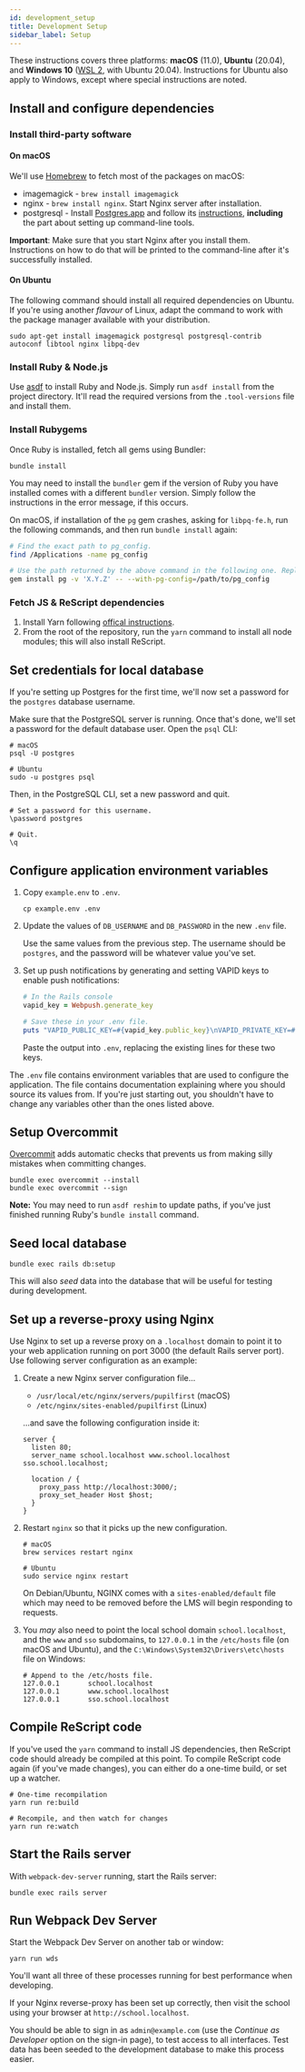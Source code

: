 ```yaml
---
id: development_setup
title: Development Setup
sidebar_label: Setup
---
```


These instructions covers three platforms: **macOS** (11.0), **Ubuntu** (20.04), and **Windows 10**
([WSL 2](https://docs.microsoft.com/en-us/windows/wsl/install-win10#update-to-wsl-2), with Ubuntu 20.04). Instructions
for Ubuntu also apply to Windows, except where special instructions are noted.

## Install and configure dependencies

### Install third-party software

#### On macOS

We'll use [Homebrew](https://brew.sh/) to fetch most of the packages on macOS:

- imagemagick - `brew install imagemagick`
- nginx - `brew install nginx`. Start Nginx server after installation.
- postgresql - Install [Postgres.app](http://postgresapp.com) and follow its
  [instructions](https://postgresapp.com/documentation/install.html), **including** the part about setting up
  command-line tools.

**Important**: Make sure that you start Nginx after you install them. Instructions on how to do that will
be printed to the command-line after it's successfully installed.

#### On Ubuntu

The following command should install all required dependencies on Ubuntu. If you're using another _flavour_ of Linux,
adapt the command to work with the package manager available with your distribution.

    sudo apt-get install imagemagick postgresql postgresql-contrib autoconf libtool nginx libpq-dev

### Install Ruby & Node.js

Use [asdf](https://asdf-vm.com/) to install Ruby and Node.js. Simply run `asdf install` from the project directory. It'll read the required versions from the `.tool-versions` file and install them.

### Install Rubygems

Once Ruby is installed, fetch all gems using Bundler:

    bundle install

You may need to install the `bundler` gem if the version of Ruby you have installed comes with a different `bundler`
version. Simply follow the instructions in the error message, if this occurs.

On macOS, if installation of the `pg` gem crashes, asking for `libpq-fe.h`, run the following commands, and then run `bundle install` again:

```bash
# Find the exact path to pg_config.
find /Applications -name pg_config

# Use the path returned by the above command in the following one. Replace X.Y.Z with the same version that failed to install.
gem install pg -v 'X.Y.Z' -- --with-pg-config=/path/to/pg_config
```

### Fetch JS & ReScript dependencies

1. Install Yarn following [offical instructions](https://yarnpkg.com/getting-started/install).
2. From the root of the repository, run the `yarn` command to install all node modules; this will also install ReScript.

## Set credentials for local database

If you're setting up Postgres for the first time, we'll now set a password for the `postgres` database username.

Make sure that the PostgreSQL server is running. Once that's done, we'll set a password for the
default database user. Open the `psql` CLI:

    # macOS
    psql -U postgres

    # Ubuntu
    sudo -u postgres psql

Then, in the PostgreSQL CLI, set a new password and quit.

    # Set a password for this username.
    \password postgres

    # Quit.
    \q

## Configure application environment variables

1. Copy `example.env` to `.env`.

   ```
   cp example.env .env
   ```

2. Update the values of `DB_USERNAME` and `DB_PASSWORD` in the new `.env` file.

   Use the same values from the previous step. The username should be `postgres`, and the password will be whatever value you've set.

3. Set up push notifications by generating and setting VAPID keys to enable push notifications:

   ```ruby
   # In the Rails console
   vapid_key = Webpush.generate_key

   # Save these in your .env file.
   puts "VAPID_PUBLIC_KEY=#{vapid_key.public_key}\nVAPID_PRIVATE_KEY=#{vapid_key.private_key}"
   ```

   Paste the output into `.env`, replacing the existing lines for these two keys.

The `.env` file contains environment variables that are used to configure the application. The file contains documentation explaining where you should source its values from. If you're just starting out, you shouldn't have to change any variables other than the ones listed above.

## Setup Overcommit

[Overcommit](https://github.com/sds/overcommit) adds automatic checks that prevents us from making silly mistakes when
committing changes.

    bundle exec overcommit --install
    bundle exec overcommit --sign

**Note:** You may need to run `asdf reshim` to update paths, if you've just finished running Ruby's `bundle install` command.

## Seed local database

    bundle exec rails db:setup

This will also _seed_ data into the database that will be useful for testing during development.

## Set up a reverse-proxy using Nginx

Use Nginx to set up a reverse proxy on a `.localhost` domain to point it to your web application running on port 3000
(the default Rails server port). Use following server configuration as an example:

1. Create a new Nginx server configuration file...

   - `/usr/local/etc/nginx/servers/pupilfirst` (macOS)
   - `/etc/nginx/sites-enabled/pupilfirst` (Linux)

   ...and save the following configuration inside it:

   ```
   server {
     listen 80;
     server_name school.localhost www.school.localhost sso.school.localhost;

     location / {
       proxy_pass http://localhost:3000/;
       proxy_set_header Host $host;
     }
   }
   ```

2. Restart `nginx` so that it picks up the new configuration.

   ```
   # macOS
   brew services restart nginx

   # Ubuntu
   sudo service nginx restart
   ```

   On Debian/Ubuntu, NGINX comes with a `sites-enabled/default` file which may need to be removed before
   the LMS will begin responding to requests.

3. You _may_ also need to point the local school domain `school.localhost`, and the `www` and `sso` subdomains, to
   `127.0.0.1` in the `/etc/hosts` file (on macOS and Ubuntu), and the `C:\Windows\System32\Drivers\etc\hosts` file on Windows:

   ```
   # Append to the /etc/hosts file.
   127.0.0.1       school.localhost
   127.0.0.1       www.school.localhost
   127.0.0.1       sso.school.localhost
   ```

## Compile ReScript code

If you've used the `yarn` command to install JS dependencies, then ReScript code should already be compiled at this
point. To compile ReScript code again (if you've made changes), you can either do a one-time build, or set up a watcher.

    # One-time recompilation
    yarn run re:build

    # Recompile, and then watch for changes
    yarn run re:watch

## Start the Rails server

With `webpack-dev-server` running, start the Rails server:

    bundle exec rails server

## Run Webpack Dev Server

Start the Webpack Dev Server on another tab or window:

    yarn run wds

You'll want all three of these processes running for best performance when developing.

If your Nginx reverse-proxy has been set up correctly, then visit the school using your browser at
`http://school.localhost`.

You should be able to sign in as `admin@example.com` (use the _Continue as Developer_ option on the sign-in page), to
test access to all interfaces. Test data has been seeded to the development database to make this process easier.
